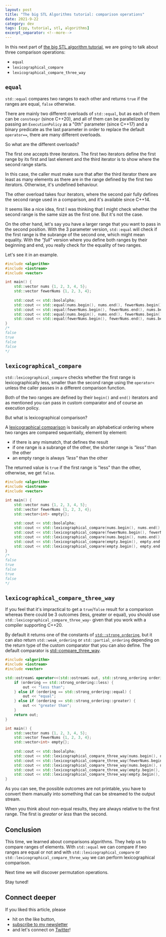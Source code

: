 ```yaml
---
layout: post
title: "The big STL Algorithms tutorial: comparison operations"
date: 2021-9-22
category: dev
tags: [cpp, tutorial, stl, algorithms]
excerpt_separator: <!--more-->
---
```

In this next part of [the big STL algorithm tutorial](http://sandordargo.com/blog/2019/01/30/stl-algos-intro), we are going to talk about three comparison operations:
<!--more-->

* `equal`
* `lexicographical_compare`
* `lexicographical_compare_three_way`

## `equal`

`std::equal` compares two ranges to each other and returns `true` if the ranges are equal, `false` otherwise.

There are mainly two different overloads of `std::equal`, but as each of them can be `constexpr` (since C++20), and all of them can be parallelized by passing an `ExecutionPolicy` as a "0th" parameter (since C++17) and a binary predicate as the last parameter in order to replace the default `operator==`, there are many different overloads.

So what are the different overloads?

The first one accepts three iterators. The first two iterators define the first range by its first and last element and the third iterator is to show where the second range starts.

In this case, the caller must make sure that after the third iterator there are least as many elements as there are in the range defined by the first two iterators. Otherwise, it's undefined behaviour.

The other overload takes four iterators, where the second pair fully defines the second range used in a comparison, and it's available since C++14.

It seems like a nice idea, first I was thinking that I might check whether the second range is the same size as the first one. But it's not the case.

On the other hand, let's say you have a larger range that you want to pass in the second position. With the 3 parameter version, `std::equal` will check if the first range is the subrange of the second one, which might mean equality. With the *"full"* version where you define both ranges by their beginning and end, you really check for the equality of two ranges.

Let's see it in an example.

```cpp
#include <algorithm>
#include <iostream>
#include <vector>

int main() {
    std::vector nums {1, 2, 3, 4, 5};
    std::vector fewerNums {1, 2, 3, 4};
    
    std::cout << std::boolalpha;
    std::cout << std::equal(nums.begin(), nums.end(), fewerNums.begin()) << '\n';
    std::cout << std::equal(fewerNums.begin(), fewerNums.end(), nums.begin()) << '\n';
    std::cout << std::equal(nums.begin(), nums.end(), fewerNums.begin(), fewerNums.end()) << '\n';
    std::cout << std::equal(fewerNums.begin(), fewerNums.end(), nums.begin(), nums.end()) << '\n';
}
/*
false
true
false
false
*/

```

## `lexicographical_compare`

`std::lexicographical_compare` checks whether the first range is lexicographically less, smaller than the second range using the `operator<` unless the caller passes in a different comparison function.

Both of the two ranges are defined by their `begin()` and `end()` iterators and as mentioned you can pass in custom comparator and of course an execution policy.

But what is lexicographical comparison?

A [lexicographical comparison](https://en.wikipedia.org/wiki/Lexicographic_order) is basically an alphabetical ordering where two ranges are compared sequentially, element by element:

- if there is any mismatch, that defines the result
- if one range is a subrange of the other, the shorter range is *"less"* than the other
- an empty range is always *"less"* than the other

The returned value is `true` if the first range is "less" than the other, otherwise, we get `false`.

```cpp
#include <algorithm>
#include <iostream>
#include <vector>

int main() {
    std::vector nums {1, 2, 3, 4, 5};
    std::vector fewerNums {1, 2, 3, 4};
    std::vector<int> empty{};
    
    std::cout << std::boolalpha;
    std::cout << std::lexicographical_compare(nums.begin(), nums.end(), fewerNums.begin(), fewerNums.end()) << '\n';
    std::cout << std::lexicographical_compare(fewerNums.begin(), fewerNums.end(), nums.begin(), nums.end()) << '\n';
    std::cout << std::lexicographical_compare(nums.begin(), nums.end(), nums.begin(), nums.end()) << '\n';
    std::cout << std::lexicographical_compare(empty.begin(), empty.end(), nums.begin(), nums.end()) << '\n';
    std::cout << std::lexicographical_compare(empty.begin(), empty.end(), empty.begin(), empty.end()) << '\n';
}
/*
false
true
false
true
false
*/
```

## `lexicographical_compare_three_way`

If you feel that it's impractical to get a `true`/`false` result for a comparison whereas there could be 3 outcomes (less, greater or equal), you should use `std::lexicographical_compare_three_way`- given that you work with a compiler supporting C++20.

By default it returns one of the constants of [`std::strong_ordering`](https://en.cppreference.com/w/cpp/utility/compare/strong_ordering), but it can also return `std::weak_ordering` or `std::partial_ordering` depending on the return type of the custom comparator that you can also define. The default comparator is [std::compare_three_way](https://en.cppreference.com/w/cpp/utility/compare/compare_three_way).

```cpp
#include <algorithm>
#include <iostream>
#include <vector>

std::ostream& operator<<(std::ostream& out, std::strong_ordering ordering) {
    if (ordering == std::strong_ordering::less) {
        out << "less than";
    } else if (ordering == std::strong_ordering::equal) {
        out << "equal";
    } else if (ordering == std::strong_ordering::greater) {
        out << "greater than";
    }
    return out;
}

int main() {
    std::vector nums {1, 2, 3, 4, 5};
    std::vector fewerNums {1, 2, 3, 4};
    std::vector<int> empty{};
    
    std::cout << std::boolalpha;
    std::cout << std::lexicographical_compare_three_way(nums.begin(), nums.end(), fewerNums.begin(), fewerNums.end()) << '\n';
    std::cout << std::lexicographical_compare_three_way(fewerNums.begin(), fewerNums.end(), nums.begin(), nums.end()) << '\n';
    std::cout << std::lexicographical_compare_three_way(nums.begin(), nums.end(), nums.begin(), nums.end()) << '\n';
    std::cout << std::lexicographical_compare_three_way(empty.begin(), empty.end(), nums.begin(), nums.end()) << '\n';
    std::cout << std::lexicographical_compare_three_way(empty.begin(), empty.end(), empty.begin(), empty.end()) << '\n';
}
```

As you can see, the possible outcomes are not printable, you have to convert them manually into something that can be streamed to the output stream.

When you think about non-equal results, they are always relative to the first range. The first is *greater* or *less* than the second.

## Conclusion

This time, we learned about comparisons algorithms. They help us to compare ranges of elements. With `std::equal` we can compare if two ranges are equal or not and with `std::lexicographical_compare` or `std::lexicographical_compare_three_way` we can perform lexicographical comparison.

Next time we will discover permutation operations.

Stay tuned!

## Connect deeper

If you liked this article, please 
- hit on the like button,  
- [subscribe to my newsletter](http://eepurl.com/gvcv1j) 
- and let's connect on [Twitter](https://twitter.com/SandorDargo)!
